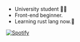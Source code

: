- University student 🧑‍🎓
- Front-end beginner.
- Learning rust lang now.🦀

[![Spotify](https://spotify-github-profile.vercel.app/api/view?uid=gws7zd2oawioswqfuua45iltm&cover_image=true&theme=novatorem)](https://open.spotify.com/collection/tracks:7lQasnlWcxSwfT17sFklTx)

